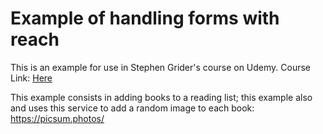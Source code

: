 # Example of handling forms with reach

This is an example for use in Stephen Grider's course on Udemy.
Course Link: [Here](https://www.udemy.com/course/react-redux/)


This example consists in adding books to a reading list; this example also and uses this service to add a random image to each book: https://picsum.photos/